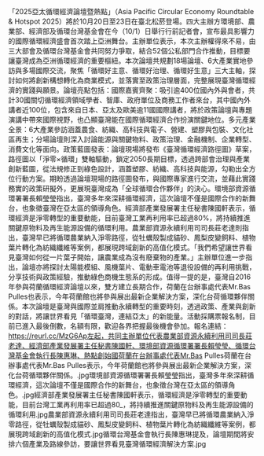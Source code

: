 「2025亞太循環經濟論壇暨熱點」（Asia Pacific Circular Economy Roundtable & Hotspot 2025）將於10月20日至23日在臺北松菸登場。四大主辦方環境部、農業部、經濟部及循環台灣基金會在今（10/1）日舉行行前記者會，宣布最具影響力的國際循環經濟盛會首次踏上亞洲舞台。主辦單位表示，本次主辦權得來不易，由三大部會及循環台灣基金會共同努力爭取，結合52個公私部門合作推動，目標要讓臺灣成為亞洲循環經濟的重要樞紐。本次論壇共規劃18場論壇、6大產業實地參訪與多場國際交流，聚焦「循環好主意、循環好治理、循環好生意」三大主軸，探討如何將創新構想轉化為商業模式，並落實至政策治理層面，完整展現臺灣循環經濟的實踐與願景。論壇亮點包括：國際嘉賓齊聚：吸引逾400位國內外與會者，共計30國關切循環經濟領域學者、智庫、政府單位及商務工作者來台，其中國內外講者近100位，包含來自日本、亞太及歐美逾11國國際講者，將於政策論壇與專題演講中帶來國際視野，也凸顯臺灣能在國際循環經濟合作扮演關鍵地位。多元產業全景：6大產業參訪涵蓋農食、紡織、高科技與電子、營建、塑膠與包裝、文化社區再生；分場論壇則深入討論能源與關鍵物料、政策治理、金融機制、企業轉型、消費文化等面向。政策藍圖發表：論壇現場將發布《臺灣循環經濟路徑圖》草案，路徑圖以「淨零×循環」雙軸驅動，鎖定2050長期目標，透過跨部會治理與產業創新藍圖，從法規修正到綠色設計，涵蓋塑膠、紡織、高科技與能源，勾勒出全方位行動方案。期盼透過論壇現場的路徑圖發布，與國際專家進行交流，並藉此實踐務實的政策研擬外，更展現臺灣成為「全球循環合作夥伴」的決心。環境部資源循環署署長賴瑩瑩指出，臺灣多年來深耕循環經濟，這次論壇不僅是國際合作的新舞台，也象徵臺灣在亞太區的領導角色。經濟部產業發展署主任秘書陳國軒表示，循環經濟是淨零轉型的重要動能，目前臺灣工業再利用率已超過80%，將持續推進關鍵原物料及再生能源設備的循環利用。農業部資源永續利用司司長莊老達則指出，臺灣早已將循環農業納入淨零路徑，從牡蠣殼製成貓砂、鳳梨皮變飼料、植物葉片轉化為紡織纖維等案例，都展現跨域創新的高值化模式。「我們希望讓世界看見臺灣如何從一片葉子開始，讓農業成為沒有廢棄物的產業。」主辦單位進一步指出，論壇亦將探討太陽能模組、風機葉片、電動車電池等退役設備的再利用挑戰，分享技術與政策經驗，推動綠色商機生態系的形成。值得一提的是，臺灣自2016年參與荷蘭循環經濟論壇以來，雙方建立長期合作，荷蘭在台辦事處代表Mr.Bas Pulles也表示，今年荷蘭館也將參與展出最新企業解決方案，深化台荷循環夥伴關係。本次論壇是臺灣與國際並肩推動永續轉型的重要時刻，透過政策、產業與創新的對話，將讓世界看見「循環臺灣，連結亞太」的新能量。活動採購票報名制，目前已進入最後倒數，名額有限，歡迎各界把握最後機會參加。報名連結：https://reurl.cc/MzG6Ap左起，共同主辦單位代表農業部資源永續利用司司長莊老達、經濟部產業發展署主任秘書陳國軒、環境部資源循環署署長賴瑩瑩、循環台灣基金會執行長陳惠琳、熱點創始國荷蘭在台辦事處代表Mr.Bas Pulles荷蘭在台辦事處代表Mr.Bas Pulles表示，今年荷蘭館也將參與展出最新企業解決方案，深化台荷循環夥伴關係。.jpg環境部資源循環署署長賴瑩瑩指出，臺灣多年來深耕循環經濟，這次論壇不僅是國際合作的新舞台，也象徵台灣在亞太區的領導角色。.jpg經濟部產業發展署主任秘書陳國軒表示，循環經濟是淨零轉型的重要動能，目前台灣工業再利用率已超過80_，將持續推進關鍵原物料及再生能源設備的循環利用.jpg農業部資源永續利用司司長莊老達指出，臺灣早已將循環農業納入淨零路徑，從牡蠣殼製成貓砂、鳳梨皮變飼料、植物葉片轉化為紡織纖維等案例，都展現跨域創新的高值化模式.jpg循環台灣基金會執行長陳惠琳提及，論壇期間將安排六個產業及路線參訪，要讓世界看見臺灣循環經濟解決方案.jpg